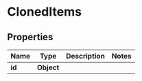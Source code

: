 

# ClonedItems


## Properties

| Name | Type | Description | Notes |
|------------ | ------------- | ------------- | -------------|
|**id** | **Object** |  |  |



